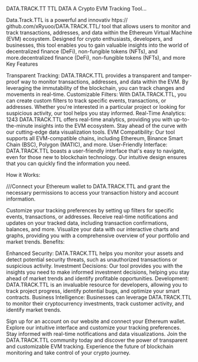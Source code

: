 DATA.TRACK.TT TTL DATA
A Crypto EVM Tracking Tool...

Data.Track.TTL is a powerful and innovativ htps:// github.com/xRyuoo/DATA.TRACK.TTL/ tool that allows users to monitor and track transactions, addresses, and data within the Ethereum Virtual Machine (EVM) ecosystem. Designed for crypto enthusiasts, developers, and businesses, this tool enables you to gain valuable insights into the world of decentralized finance (DeFi), non-fungible tokens (NFTs), and more.decentralized finance (DeFi), non-fungible tokens (NFTs), and more
Key Features

Transparent Tracking: DATA.TRACK.TTL provides a transparent and tamper-proof way to monitor transactions, addresses, and data within the EVM. By leveraging the immutability of the blockchain, you can track changes and movements in real-time.
Customizable Filters: With DATA.TRACK.TTL, you can create custom filters to track specific events, transactions, or addresses. Whether you're interested in a particular project or looking for suspicious activity, our tool helps you stay informed.
Real-Time Analytics: 
1243
DATA.TRACK.TTL offers real-time analytics, providing you with up-to-the-minute insights into the EVM ecosystem. Stay ahead of the curve with our cutting-edge data visualization tools.
EVM Compatibility: Our tool supports all EVM-compatible chains, including Ethereum, Binance Smart Chain (BSC), Polygon (MATIC), and more.
User-Friendly Interface: DATA.TRACK.TTL boasts a user-friendly interface that's easy to navigate, even for those new to blockchain technology. Our intuitive design ensures that you can quickly find the information you need.

How it Works:


///Connect your Ethereum wallet to DATA.TRACK.TTL and grant the necessary permissions to access your transaction history and account information.

Customize your tracking preferences by setting up filters for specific events, transactions, or addresses.
Receive real-time notifications and updates on your tracked data, including transaction confirmations, balances, and more.
Visualize your data with our interactive charts and graphs, providing you with a comprehensive overview of your portfolio and market trends.
Benefits:

Enhanced Security: DATA.TRACK.TTL helps you monitor your assets and detect potential security threats, such as unauthorized transactions or suspicious activity.
Investment Decisions: Our tool provides you with the insights you need to make informed investment decisions, helping you stay ahead of market trends and identify profitable opportunities.
Development: DATA.TRACK.TTL is an invaluable resource for developers, allowing you to track project progress, identify potential bugs, and optimize your smart contracts.
Business Intelligence: Businesses can leverage DATA.TRACK.TTL to monitor their cryptocurrency investments, track customer activity, and identify market trends.

Sign up for an account on our website and connect your Ethereum wallet.
Explore our intuitive interface and customize your tracking preferences.
Stay informed with real-time notifications and data visualizations.
Join the DATA.TRACK.TTL community today and discover the power of transparent and customizable EVM tracking. Experience the future of blockchain monitoring and take control of your crypto journey.
